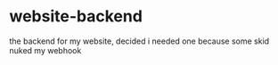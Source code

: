 # website-backend
the backend for my website, decided i needed one because some skid nuked my webhook
